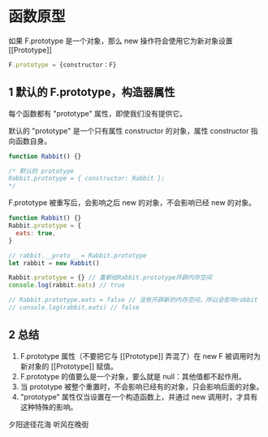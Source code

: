 # 函数原型

如果 F.prototype 是一个对象，那么 new 操作符会使用它为新对象设置 [[Prototype]]

```js
F.prototype = {constructor：F}
```

## 1 默认的 F.prototype，构造器属性

每个函数都有 "prototype" 属性，即使我们没有提供它。

默认的 "prototype" 是一个只有属性 constructor 的对象，属性 constructor 指向函数自身。

```js
function Rabbit() {}

/* 默认的 prototype
Rabbit.prototype = { constructor: Rabbit };
*/
```

F.prototype 被重写后，会影响之后 new 的对象，不会影响已经 new 的对象。

```js
function Rabbit() {}
Rabbit.prototype = {
  eats: true,
}

// rabbit.__proto__ = Rabbit.prototype
let rabbit = new Rabbit()

Rabbit.prototype = {} // 重新给Rabbit.prototype开辟内存空间
console.log(rabbit.eats) // true

// Rabbit.prototype.eats = false // 没有开辟新的内存空间，所以会影响rabbit
// console.log(rabbit.eats) // false
```

## 2 总结

1. F.prototype 属性（不要把它与 [[Prototype]] 弄混了）在 new F 被调用时为新对象的 [[Prototype]] 赋值。
2. F.prototype 的值要么是一个对象，要么就是 null：其他值都不起作用。
3. 当 prototype 被整个重置时，不会影响已经有的对象，只会影响后面的对象。
4. "prototype" 属性仅当设置在一个构造函数上，并通过 new 调用时，才具有这种特殊的影响。

夕阳途径花海
听风在晚街
